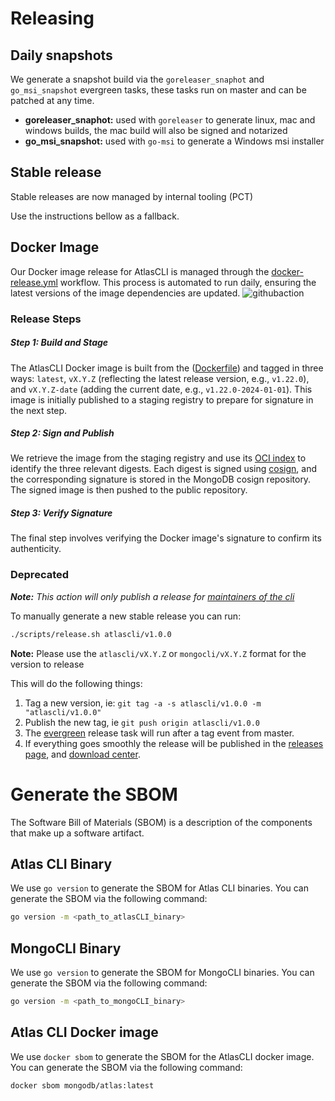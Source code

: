 # Releasing

## Daily snapshots

We generate a snapshot build via the `goreleaser_snaphot` and `go_msi_snapshot` evergreen tasks,
these tasks run on master and can be patched at any time.

- **goreleaser_snaphot:** used with `goreleaser` to generate linux, mac and windows builds, the mac build will also be signed and notarized
- **go_msi_snapshot:** used with `go-msi` to generate a Windows msi installer

## Stable release

Stable releases are now managed by internal tooling (PCT)

Use the instructions bellow as a fallback.

## Docker Image
Our Docker image release for AtlasCLI is managed through the [docker-release.yml](.github/workflows/docker-release.yml)  workflow. This process is automated to run daily, ensuring the latest versions of the image dependencies are updated.
![githubaction](https://github.com/mongodb/mongodb-atlas-cli/assets/5663078/08da2575-b10d-4469-8604-0302d557c349)
### Release Steps
##### Step 1: Build and Stage
The AtlasCLI Docker image is built from the ([Dockerfile](Dockerfile)) and tagged in three ways: `latest`, `vX.Y.Z` (reflecting the latest release version, e.g., `v1.22.0`), and `vX.Y.Z-date` (adding the current date, e.g., `v1.22.0-2024-01-01`). This image is initially published to a staging registry to prepare for signature in the next step.

##### Step 2: Sign and Publish
We retrieve the image from the staging registry and use its [OCI index](https://github.com/opencontainers/image-spec/blob/main/image-index.md) to identify the three relevant digests. Each digest is signed using [cosign](https://github.com/sigstore/cosign), and the corresponding signature is stored in the MongoDB cosign repository. The signed image is then pushed to the public repository.

##### Step 3: Verify Signature
The final step involves verifying the Docker image's signature to confirm its authenticity.

### Deprecated
_**Note:** This action will only publish a release for [maintainers of the cli](https://github.com/orgs/mongodb/teams/mongocli)_

To manually generate a new stable release you can run:


```bash
./scripts/release.sh atlascli/v1.0.0
```

**Note:** Please use the `atlascli/vX.Y.Z` or `mongocli/vX.Y.Z` format for the version to release 

This will do the following things:
1. Tag a new version, ie: `git tag -a -s atlascli/v1.0.0 -m "atlascli/v1.0.0"`
2. Publish the new tag, ie `git push origin atlascli/v1.0.0`
3. The [evergreen](build/ci/release.yml) release task will run after a tag event from master.
4. If everything goes smoothly the release will be published in the [releases page](https://github.com/mongodb/mongodb-atlas-cli/releases), and [download center](https://www.mongodb.com/try/download/mongocli).


# Generate the SBOM
The Software Bill of Materials (SBOM) is a description of the components that make up a software artifact.

## Atlas CLI Binary
We use `go version` to generate the SBOM for Atlas CLI binaries. You can generate the SBOM via the following command:
```bash
go version -m <path_to_atlasCLI_binary>
```

## MongoCLI Binary
We use `go version` to generate the SBOM for MongoCLI binaries. You can generate the SBOM via the following command:
```bash
go version -m <path_to_mongoCLI_binary>
```

## Atlas CLI Docker image
We use `docker sbom` to generate the SBOM for the AtlasCLI docker image. You can generate the SBOM via the following command:
```bash
docker sbom mongodb/atlas:latest
```
